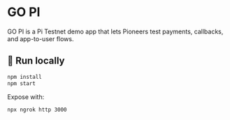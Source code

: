 # GO PI

GO PI is a Pi Testnet demo app that lets Pioneers test payments, callbacks, and app-to-user flows.

## 🚀 Run locally
```bash
npm install
npm start
```

Expose with:
```bash
npx ngrok http 3000
```
